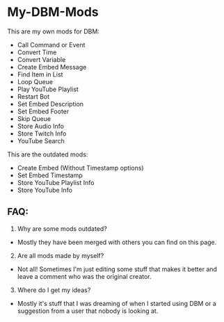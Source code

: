 # My-DBM-Mods
This are my own mods for DBM:

- Call Command or Event
- Convert Time
- Convert Variable
- Create Embed Message
- Find Item in List
- Loop Queue
- Play YouTube Playlist
- Restart Bot
- Set Embed Description
- Set Embed Footer
- Skip Queue
- Store Audio Info
- Store Twitch Info
- YouTube Search

This are the outdated mods:

- Create Embed (Without Timestamp options)
- Set Embed Timestamp
- Store YouTube Playlist Info
- Store YouTube Info



## FAQ:

1. Why are some mods outdated?

- Mostly they have been merged with others you can find on this page.

2. Are all mods made by myself?

- Not all! Sometimes I'm just editing some stuff that makes it better and leave a comment who was the original creator.

3. Where do I get my ideas?

- Mostly it's stuff that I was dreaming of when I started using DBM or a suggestion from a user that nobody is looking at.

